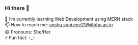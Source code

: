 ### Hi there 👋  <br>

🌱 I’m currently learning Web Development using MERN stack<br>
 📫 How to reach me: anshu.soni.ece21@iitbhu.ac.in <br>
 😄 Pronouns: She/Her <br>
 ⚡ Fun fact: -_-  <br>

<!--
**anshu1910/anshu1910** is a ✨ _special_ ✨ repository because its `README.md` (this file) appears on your GitHub profile.

Here are some ideas to get you started:

- 
-->
